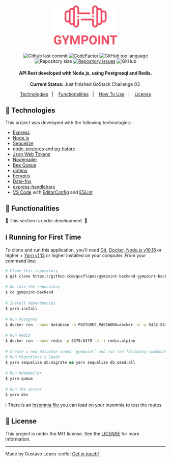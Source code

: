 <h1 align="center">
  <img alt="Gympoint" title="Gympoint" src=".github/logo.png" width="200px" />
  <br>
</h1>

<p align="center">
<img alt="Github last commit" src="https://img.shields.io/github/last-commit/gusflopes/gympoint-backend">
<a href="https://www.codefactor.io/repository/github/gusflopes/gympoint-backend"><img src="https://www.codefactor.io/repository/github/gusflopes/gympoint-backend/badge" alt="CodeFactor" /></a>
<img alt="GitHub top language" src="https://img.shields.io/github/languages/top/gusflopes/gympoint-backend">
<img alt="Repository size" src="https://img.shields.io/github/repo-size/gusflopes/gympoint-backend.svg">
<a href="https://github.com/gusflopes/gympoint-backend/issues"><img alt="Repository issues" src="https://img.shields.io/github/issues/gusflopes/gympoint-backend.svg"></a>
<img alt="GitHub" src="https://img.shields.io/github/license/gusflopes/gympoint-backend.svg">
</p>

<h4 align="center">API Rest developed with Node.js, using Postgresql and Redis.</h4>
<p align="center"><strong>Current Status:</strong> Just finished GoStack Challenge 03.</p>


<p align="center">
  <a href="#rocket-technologies">Technologies</a>&nbsp;&nbsp;&nbsp;|&nbsp;&nbsp;&nbsp;
  <a href="#construction-functionalities">Functionalities</a>&nbsp;&nbsp;&nbsp;|&nbsp;&nbsp;&nbsp;
  <a href="#information_source-runnig-for-first-time">How To Use</a>&nbsp;&nbsp;&nbsp;|&nbsp;&nbsp;&nbsp;
  <a href="#memo-license">License</a>
</p>

## :rocket: Technologies

This project was developed with the following technologies:

- [Express][express]
- [Node.js][nodejs]
- [Sequelize][sequelize]
- [node-postgres][pg] and [pg-hstore][pg-hstore]
- [Json Web Tokens][jwt]
- [Nodemailer][nodemailer]
- [Bee Queue][bee]
- [dotenv][dotenv]
- [bcryptjs][bcryptjs]
- [Date-fns][date-fns]
- [express-handlebars][exphbs]
- [VS Code][vc] with [EditorConfig][vceditconfig] and [ESLint][vceslint]

## :construction: Functionalities

:construction_worker: This section is under development. :construction_worker:


## :information_source: Running for First Time

To clone and run this application, you'll need [Git](https://git-scm.com), [Docker](https://www.docker.com), [Node.js v10.16][nodejs] or higher + [Yarn v1.13][yarn] or higher installed on your computer. From your command line:

```bash
# Clone this repository
$ git clone https://github.com/gusflopes/gympoint-backend gympoint-backend

# Go into the repository
$ cd gympoint-backend

# Install dependencies
$ yarn install

# Run Postgres
$ docker run --name database -e POSTGRES_PASSWORD=docker -d -p 5432:5432 -d postgres:11

# Run Redis
$ docker run --name redis -p 6379:6379 -d -t redis:alpine

# Create a new database named `gympoint` and run the following commands:
# Run Migrations & Seeds
$ yarn sequelize db:migrate && yarn sequelize db:seed:all

# Run Nodemailer
$ yarn queue

# Run the Server
$ yarn dev
```
:information_source: There is an [Insomnia file](./insomnia.json) you can load on your Insomnia to test the routes.

## :memo: License
This project is under the MIT license. See the [LICENSE](./LICENSE) for more information.

---

Made by Gustavo Lopes :coffe: [Get in touch!](https://www.linkedin.com/in/gusflopes/)

[nodejs]: https://nodejs.org/
[yarn]: https://yarnpkg.com/
[vc]: https://code.visualstudio.com/
[vceditconfig]: https://marketplace.visualstudio.com/items?itemName=EditorConfig.EditorConfig
[vceslint]: https://marketplace.visualstudio.com/items?itemName=dbaeumer.vscode-eslint
[express]: https://expressjs.com
[sequelize]: https://sequelize.org
[pg]:https://github.com/brianc/node-postgres
[pg-hstore]: https://github.com/scarney81/pg-hstore
[jwt]: https://jwt.io/
[nodemailer]: https://nodemailer.com/about/
[bee]: https://bee-queue.com/
[dotenv]: https://github.com/motdotla/dotenv#readme
[bcryptjs]: https://github.com/dcodeIO/bcrypt.js/
[date-fns]: (https://date-fns.org/)
[exphbs]: https://github.com/ericf/express-handlebars
